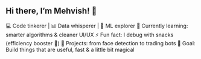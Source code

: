 ## Hi there, I’m Mehvish! 👋

💻 Code tinkerer | 📊 Data whisperer | 🤖 ML explorer
🌱 Currently learning: smarter algorithms & cleaner UI/UX
⚡ Fun fact: I debug with snacks (efficiency booster 🍕)
📂 Projects: from face detection to trading bots
🎯 Goal: Build things that are useful, fast & a little bit magical

<!--
**Mehvish-25/Mehvish-25** is a ✨ _special_ ✨ repository because its `README.md` (this file) appears on your GitHub profile.

-->
